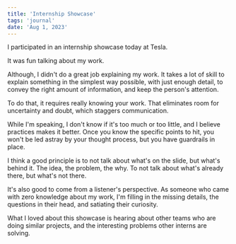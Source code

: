 ```yaml
---
title: 'Internship Showcase'
tags: 'journal'
date: 'Aug 1, 2023'
---
```


I participated in an internship showcase today at Tesla.

It was fun talking about my work.

Although, I didn't do a great job explaining my work. It takes a lot of skill to explain something in the simplest way possible, with just enough detail, to convey the right amount of information, and keep the person's attention.

To do that, it requires really knowing your work. That eliminates room for uncertainty and doubt, which staggers communication.

While I'm speaking, I don't know if it's too much or too little, and I believe practices makes it better. Once you know the specific points to hit, you won't be led astray by your thought process, but you have guardrails in place.

I think a good principle is to not talk about what's on the slide, but what's behind it. The idea, the problem, the why. To not talk about what's already there, but what's not there.

It's also good to come from a listener's perspective. As someone who came with zero knowledge about my work, I'm filling in the missing details, the questions in their head, and satiating their curiosity.

What I loved about this showcase is hearing about other teams who are doing similar projects, and the interesting problems other interns are solving.

